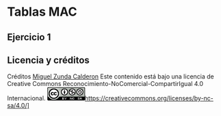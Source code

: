 # Tablas MAC
## Ejercicio 1



## Licencia y créditos
Créditos [Miguel Zunda Calderon](http://miguelzunda-redes.blogspot.com/2015/05/tablas-mac-en-switches-y-tablas-arp-en.html)
Este contenido está bajo una licencia de Creative Commons Reconocimiento-NoComercial-CompartirIgual 4.0 Internacional.
[![Copyright](./../../../public/licenciaCC4-0.png)](CreativeCommons4.0)https://creativecommons.org/licenses/by-nc-sa/4.0/]